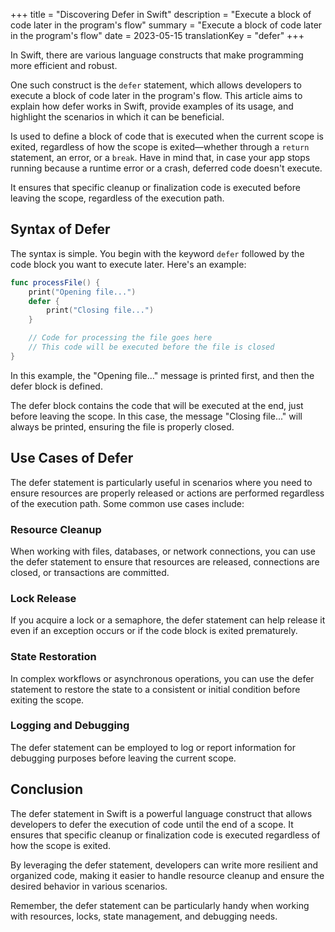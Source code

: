 +++
title = "Discovering Defer in Swift"
description = "Execute a block of code later in the program's flow"
summary = "Execute a block of code later in the program's flow"
date = 2023-05-15
translationKey = "defer"
+++

In Swift, there are various language constructs that make programming more efficient and robust.

One such construct is the `defer` statement, which allows developers to execute a block of code later in the program's flow. This article aims to explain how defer works in Swift, provide examples of its usage, and highlight the scenarios in which it can be beneficial.

Is used to define a block of code that is executed when the current scope is exited, regardless of how the scope is exited—whether through a `return` statement, an error, or a `break`. Have in mind that, in case your app stops running because a runtime error or a crash, deferred code doesn't execute.

It ensures that specific cleanup or finalization code is executed before leaving the scope, regardless of the execution path.

## Syntax of Defer
The syntax is simple. You begin with the keyword `defer` followed by the code block you want to execute later. Here's an example:

```swift
func processFile() {
    print("Opening file...")
    defer {
        print("Closing file...")
    }

    // Code for processing the file goes here
    // This code will be executed before the file is closed
}
```

In this example, the "Opening file..." message is printed first, and then the defer block is defined. 

The defer block contains the code that will be executed at the end, just before leaving the scope. In this case, the message "Closing file..." will always be printed, ensuring the file is properly closed.

## Use Cases of Defer
The defer statement is particularly useful in scenarios where you need to ensure resources are properly released or actions are performed regardless of the execution path. Some common use cases include:

### Resource Cleanup
When working with files, databases, or network connections, you can use the defer statement to ensure that resources are released, connections are closed, or transactions are committed.

### Lock Release
If you acquire a lock or a semaphore, the defer statement can help release it even if an exception occurs or if the code block is exited prematurely.

### State Restoration
In complex workflows or asynchronous operations, you can use the defer statement to restore the state to a consistent or initial condition before exiting the scope.

### Logging and Debugging
The defer statement can be employed to log or report information for debugging purposes before leaving the current scope.

## Conclusion
The defer statement in Swift is a powerful language construct that allows developers to defer the execution of code until the end of a scope. It ensures that specific cleanup or finalization code is executed regardless of how the scope is exited. 

By leveraging the defer statement, developers can write more resilient and organized code, making it easier to handle resource cleanup and ensure the desired behavior in various scenarios. 

Remember, the defer statement can be particularly handy when working with resources, locks, state management, and debugging needs.

